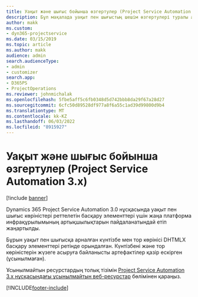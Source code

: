 ```yaml
---
title: Уақыт және шығыс бойынша өзгертулер (Project Service Automation 3.x)
description: Бұл мақалада уақыт пен шығыстың шешім өзгертулері туралы ақпарат берілген.
author: makk
ms.custom:
- dyn365-projectservice
ms.date: 03/15/2019
ms.topic: article
ms.author: makk
audience: admin
search.audienceType:
- admin
- customizer
search.app:
- D365PS
- ProjectOperations
ms.reviewer: johnmichalak
ms.openlocfilehash: 5fbe5aff5c6fb0348d5d742bbb8da29f67a28d27
ms.sourcegitcommit: 6cfc50d89528df977a8f6a55c1ad39d99800d9b4
ms.translationtype: MT
ms.contentlocale: kk-KZ
ms.lasthandoff: 06/03/2022
ms.locfileid: "8915927"
---
```

# <a name="time-and-expense-changes-project-service-automation-3x"></a>Уақыт және шығыс бойынша өзгертулер (Project Service Automation 3.x)

[!include [banner](../../includes/psa-now-project-operations.md)]

Dynamics 365 Project Service Automation 3.0 нұсқасында уақыт пен шығыс көріністері реттелетін басқару элементтері үшін жаңа платформа инфрақұрылымының артықшылықтарын пайдаланатындай етіп жаңартылды.

Бұрын уақыт пен шығысқа арналған күнтізбе мен тор көрінісі DHTMLX басқару элементтері ретінде орындалған. Күнтізбені және тор көріністерін жүзеге асыруға байланысты артефактілер қазір ескірген (ұсынылмаған).

Ұсынылмайтын ресурстардың толық тізімін [Project Service Automation 3.x нұсқасындағы ұсынылмайтын веб-ресурстар](web-resources-deprecated-v3.x.md) бөлімінен қараңыз.


[!INCLUDE[footer-include](../../includes/footer-banner.md)]

